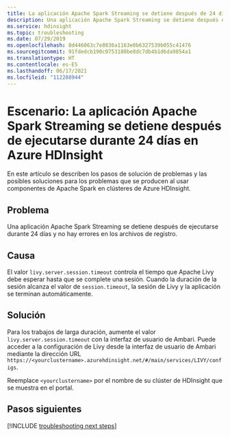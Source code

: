 ```yaml
---
title: La aplicación Apache Spark Streaming se detiene después de 24 días en Azure HDInsight
description: Una aplicación Apache Spark Streaming se detiene después de ejecutarse durante 24 días y no hay errores en los archivos de registro.
ms.service: hdinsight
ms.topic: troubleshooting
ms.date: 07/29/2019
ms.openlocfilehash: 8d446063c7e8836a1163e0b6327539b055c41476
ms.sourcegitcommit: 91fdedcb190c0753180be8dc7db4b1d6da9854a1
ms.translationtype: HT
ms.contentlocale: es-ES
ms.lasthandoff: 06/17/2021
ms.locfileid: "112288944"
---
```

# <a name="scenario-apache-spark-streaming-application-stops-after-executing-for-24-days-in-azure-hdinsight"></a>Escenario: La aplicación Apache Spark Streaming se detiene después de ejecutarse durante 24 días en Azure HDInsight

En este artículo se describen los pasos de solución de problemas y las posibles soluciones para los problemas que se producen al usar componentes de Apache Spark en clústeres de Azure HDInsight.

## <a name="issue"></a>Problema

Una aplicación Apache Spark Streaming se detiene después de ejecutarse durante 24 días y no hay errores en los archivos de registro.

## <a name="cause"></a>Causa

El valor `livy.server.session.timeout` controla el tiempo que Apache Livy debe esperar hasta que se complete una sesión. Cuando la duración de la sesión alcanza el valor de `session.timeout`, la sesión de Livy y la aplicación se terminan automáticamente.

## <a name="resolution"></a>Solución

Para los trabajos de larga duración, aumente el valor `livy.server.session.timeout` con la interfaz de usuario de Ambari. Puede acceder a la configuración de Livy desde la interfaz de usuario de Ambari mediante la dirección URL `https://<yourclustername>.azurehdinsight.net/#/main/services/LIVY/configs`.

Reemplace `<yourclustername>` por el nombre de su clúster de HDInsight que se muestra en el portal.

## <a name="next-steps"></a>Pasos siguientes

[!INCLUDE [troubleshooting next steps](../includes/hdinsight-troubleshooting-next-steps.md)]